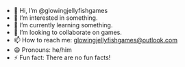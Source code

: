 - 👋 Hi, I’m @glowingjellyfishgames
- 👀 I’m interested in something.
- 🌱 I’m currently learning something.
- 💞️ I’m looking to collaborate on games.
- 📫 How to reach me: glowingjellyfishgames@outlook.com
- 😄 Pronouns: he/him
- ⚡ Fun fact: There are no fun facts!
